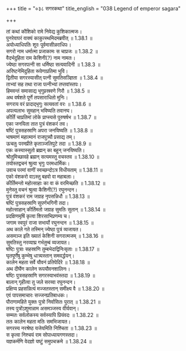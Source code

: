 +++
title = "०३८ सगरकथा"
title_english = "038 Legend of emperor sagara"

+++

तां कथां कौशिको रामे निवेद्य कुशिकात्मजः।  
पुनरेवापरं वाक्यं काकुत्स्थमिदमब्रवीत् ॥ 1.38.1 ॥   
अयोध्याधिपतिः शूरः पूर्वमासीन्नराधिपः।  
सगरो नाम धर्मात्मा प्रजाकामः स चाप्रजः ॥ 1.38.2 ॥   
वैदर्भदुहिता राम केशिनी(?) नाम नामतः।  
ज्येष्ठा सगरपत्नी सा धर्मिष्ठा सत्यवादिनी ॥ 1.38.3 ॥   
अरिष्टनेमिदुहिता रूपेणाप्रतिमा भुवि।  
द्वितीया सगरस्यासीत् पत्नी सुमतिसञ्ज्ञिता ॥ 1.38.4 ॥   
ताभ्यां सह तथा राजा पत्नीभ्यां तप्तवांस्तपः।  
हिमवन्तं समासाद्य भृगुप्रस्रवणे गिरौ ॥ 1.38.5 ॥   
अथ वर्षशते पूर्णे तपसाराधितो मुनिः।  
सगराय वरं प्रादाद्भृगुः सत्यवतां वरः ॥ 1.38.6 ॥   
अपत्यलाभः सुमहान् भविष्यति तवानघ।  
कीर्तिं चाप्रतिमां लोके प्राप्स्यसे पुरुषर्षभ ॥ 1.38.7 ॥   
एका जनयिता तात पुत्रं वंशकरं तव।  
षष्टिं पुत्रसहस्राणि अपरा जनयिष्यति ॥ 1.38.8 ॥   
भाषमाणं महात्मानं राजपुत्र्यौ प्रसाद्य तम्।  
ऊचतुः परमप्रीते कृताञ्जलिपुटे तदा ॥ 1.38.9 ॥   
एकः कस्यास्सुतो ब्रह्मन् का बहून् जनयिष्यति।  
श्रोतुमिच्छावहे ब्रह्मन् सत्यमस्तु वचस्तव ॥ 1.38.10 ॥   
तयोस्तद्वचनं श्रुत्वा भृगुः परमधार्मिकः।  
उवाच परमां वाणीं स्वच्छन्दोऽत्र विधीयताम् ॥ 1.38.11 ॥   
एको वंशकरो वाऽस्तु बहवो वा महाबलाः।  
कीर्तिमन्तो महोत्साहाः का वा कं वरमिच्छति ॥ 1.38.12 ॥   
मुनेस्तु वचनं श्रुत्वा कैशिनी(?) रघुनन्दन।  
पुत्रं वंशकरं राम जग्राह नृपसन्निधौ ॥ 1.38.13 ॥   
षष्टिं पुत्रसहस्राणि सुपर्णभगिनी तदा।  
महोत्साहान् कीर्तिमतो जग्राह सुमतिः सुतान् ॥ 1.38.14 ॥   
प्रदक्षिणमृषिं कृत्वा शिरसाभिप्रणम्य च।  
जगाम स्वपुरं राजा सभार्यो रघुनन्दन ॥ 1.38.15 ॥   
अथ काले गते तस्मिन् ज्येष्ठा पुत्रं व्यजायत।  
असमञ्ज इति ख्यातं केशिनी सगरात्मजम् ॥ 1.38.16 ॥   
सुमतिस्तु नरव्याघ्र गर्भतुम्बं व्यजायत।  
षष्टिः पुत्राः सहस्राणि तुम्बभेदाद्विनिःसृताः ॥ 1.38.17 ॥   
घृतपूर्णेषु कुम्भेषु धात्र्यस्तान् समवर्द्धयन्।  
कालेन महता सर्वे यौवनं प्रतिपेदिरे ॥ 1.38.18 ॥   
अथ दीर्घेण कालेन रूपयौवनशालिनः।  
षष्टिः पुत्रसहस्राणि सगरस्याभवंस्तदा ॥ 1.38.19 ॥   
बालान् गृहीत्वा तु जले सरय्वा रघुनन्दन।  
प्रक्षिप्य प्रहसन्नित्यं मज्जतस्तान् समीक्ष्य वै ॥ 1.38.20 ॥   
एवं पापसमाचारः सज्जनप्रतिबाधकः।  
पौराणामहिते युक्तः पुत्रो निर्वासितः पुरात् ॥ 1.38.21 ॥   
तस्य पुत्रोंऽशुमान्नाम असमञ्जस्य वीर्यवान्।  
सम्मतः सर्वलोकस्य सर्वस्यापि प्रियंवदः ॥ 1.38.22 ॥   
ततः कालेन महता मतिः समभिजायत।  
सगरस्य नरश्रेष्ठ यजेयमिति निश्चिता ॥ 1.38.23 ॥   
स कृत्वा निश्चयं राम सोपाध्यायगणस्तदा।  
यज्ञकर्मणि वेदज्ञो यष्टुं समुपचक्रमे ॥ 1.38.24 ॥   
